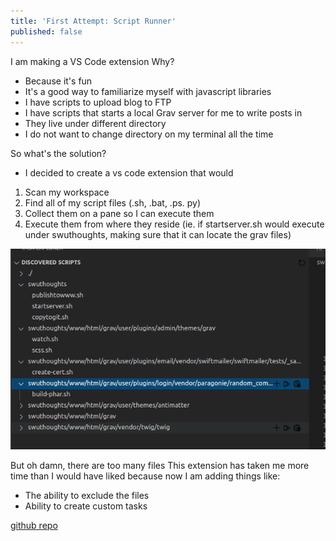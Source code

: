```yaml
---
title: 'First Attempt: Script Runner'
published: false
---
```


I am making a VS Code extension
Why?
* Because it's fun
* It's a good way to familiarize myself with javascript libraries
* I have scripts to upload blog to FTP
* I have scripts that starts a local Grav server for me to write posts in
* They live under different directory
* I do not want to change directory on my terminal all the time

So what's the solution?
* I decided to create a vs code extension that would
1. Scan my workspace
2. Find all of my script files (.sh, .bat, .ps. py)
3. Collect them on a pane so I can execute them
4. Execute them from where they reside (ie. if startserver.sh would execute under swuthoughts, making sure that it can locate the grav files)

![](discoveringScripts.png)

But oh damn, there are too many files
This extension has taken me more time than I would have liked because now I am adding things like:
* The ability to exclude the files
* Ability to create custom tasks

[github repo](https://github.com/stanleywuu/vscode-scriptrunner)